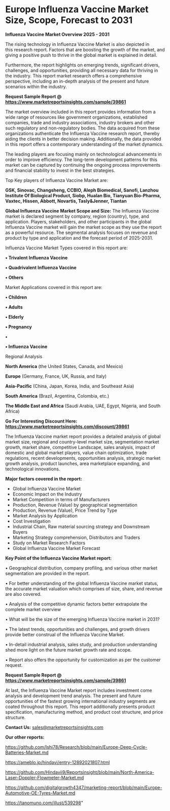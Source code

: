 # Europe Influenza Vaccine Market Size, Scope, Forecast to 2031

<Strong> Influenza Vaccine Market Overview 2025 - 2031</strong>

The rising technology in Influenza Vaccine Market is also depicted in this research report. Factors that are boosting the growth of the market, and giving a positive push to thrive in the global market is explained in detail.

Furthermore, the report highlights on emerging trends, significant drivers, challenges, and opportunities, providing all necessary data for thriving in the industry. This report market research offers a comprehensive perspective, including an in-depth analysis of the present and future scenarios within the industry.

<strong>Request Sample Report @ <a href=https://www.marketreportsinsights.com/sample/39861>https://www.marketreportsinsights.com/sample/39861</a></strong>

The market overview included in this report provides information from a wide range of resources like government organizations, established companies, trade and industry associations, industry brokers and other such regulatory and non-regulatory bodies. The data acquired from these organizations authenticate the Influenza Vaccine research report, thereby aiding the clients in better decision making. Additionally, the data provided in this report offers a contemporary understanding of the market dynamics.

The leading players are focusing mainly on technological advancements in order to improve efficiency. The long-term development patterns for this market can be captured by continuing the ongoing process improvements and financial stability to invest in the best strategies.

Top Key players of Influenza Vaccine Market are:

<strong>GSK, Sinovac, Changsheng, CCBIO, Aleph Biomedical, Sanofi, Lanzhou Institute Of Biological Product, Siobp, Hualan Bio, Tianyuan Bio-Pharma, Vaxtec, Hissen, Abbott, Novartis, Tasly&Jenner, Tiantan</strong>

<strong><b>Global Influenza Vaccine Market Scope and Size:</b></strong>
The Influenza Vaccine market is declared segment by company, region (country), type, and application. Players, stakeholders, and other participants in the global Influenza Vaccine market will gain the market scope as they use the report as a powerful resource. The segmental analysis focuses on revenue and product by type and application and the forecast period of 2025-2031.

Influenza Vaccine Market Types covered in this report are:

<strong>•  Trivalent Influenza Vaccine

•  Quadrivalent Influenza Vaccine

•  Others</strong>

Market Applications covered in this report are:

<strong>•  Children

•  Adults

•  Elderly

•  Pregnancy

•  

•  Influenza Vaccine</strong> 

Regional Analysis

<strong>North America</strong> (the United States, Canada, and Mexico)

<strong>Europe</strong> (Germany, France, UK, Russia, and Italy)

<strong>Asia-Pacific</strong> (China, Japan, Korea, India, and Southeast Asia)

<strong>South America</strong> (Brazil, Argentina, Colombia, etc.)

<strong>The Middle East and Africa</strong> (Saudi Arabia, UAE, Egypt, Nigeria, and South Africa)

<strong>Go For Interesting Discount Here: <a href=https://www.marketreportsinsights.com/discount/39861>https://www.marketreportsinsights.com/discount/39861</a></strong>

The Influenza Vaccine market report provides a detailed analysis of global market size, regional and country-level market size, segmentation market growth, market share, competitive Landscape, sales analysis, impact of domestic and global market players, value chain optimization, trade regulations, recent developments, opportunities analysis, strategic market growth analysis, product launches, area marketplace expanding, and technological innovations.

<strong><b>Major factors covered in the report:</b></strong>
<ul>
  <li>Global Influenza Vaccine Market </li>
  <li>Economic Impact on the Industry</li>
  <li>Market Competition in terms of Manufacturers</li>
  <li>Production, Revenue (Value) by geographical segmentation</li>
  <li>Production, Revenue (Value), Price Trend by Type</li>
  <li>Market Analysis by Application</li>
  <li>Cost Investigation</li>
  <li>Industrial Chain, Raw material sourcing strategy and Downstream Buyers</li>
  <li>Marketing Strategy comprehension, Distributors and Traders</li>
  <li>Study on Market Research Factors</li>
  <li>Global Influenza Vaccine Market Forecast</li>
</ul>

<strong><b>Key Point of the Influenza Vaccine Market report:</b></strong>

• Geographical distribution, company profiling, and various other market segmentation are provided in the report.

• For better understanding of the global Influenza Vaccine market status, the accurate market valuation which comprises of size, share, and revenue are also covered.

• Analysis of the competitive dynamic factors better extrapolate the complete market overview

• What will be the size of the emerging Influenza Vaccine market in 2031?

• The latest trends, opportunities and challenges, and growth drivers provide better construal of the Influenza Vaccine Market.

• In-detail industrial analysis, sales study, and production understanding shed more light on the future market growth rate and scope.

• Report also offers the opportunity for customization as per the customer request.

<strong>Request Sample Report @ <a href=https://www.marketreportsinsights.com/sample/39861>https://www.marketreportsinsights.com/sample/39861</a></strong>

At last, the Influenza Vaccine Market report includes investment come analysis and development trend analysis. The present and future opportunities of the fastest growing international industry segments are coated throughout this report. This report additionally presents product specification, manufacturing method, and product cost structure, and price structure.

<strong>Contact Us:</strong>
sales@marketreportsinsights.com

<strong>Our other reports:</strong>

<a href=https://github.com/Ishi78/Research/blob/main/Europe-Deep-Cycle-Batteries-Market.md>https://github.com/Ishi78/Research/blob/main/Europe-Deep-Cycle-Batteries-Market.md</a>

<a href=https://ameblo.jp/hindavi/entry-12892021807.html>https://ameblo.jp/hindavi/entry-12892021807.html</a>

<a href=https://github.com/Hindavii9/Reportsinsight/blob/main/North-America-Laser-Doppler-Flowmeter-Market.md>https://github.com/Hindavii9/Reportsinsight/blob/main/North-America-Laser-Doppler-Flowmeter-Market.md</a>

<a href=https://github.com/digitalgrowth4347/marketing-report/blob/main/Europe-Automotive-OE-Tyres-Market.md>https://github.com/digitalgrowth4347/marketing-report/blob/main/Europe-Automotive-OE-Tyres-Market.md</a>

<a href=https://tanomuno.com/illust/539298>https://tanomuno.com/illust/539298</a>"
